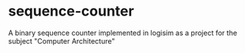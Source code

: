 # sequence-counter
A binary sequence counter implemented in logisim as a project for the subject "Computer Architecture"
